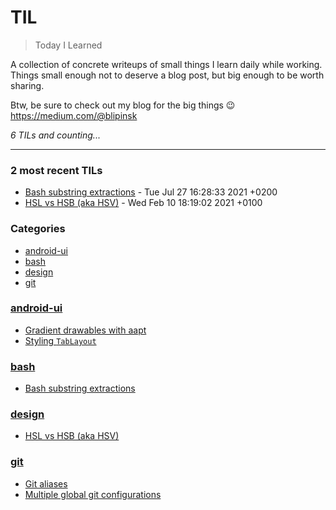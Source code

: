 # TIL
> Today I Learned

A collection of concrete writeups of small things I learn daily while working.
Things small enough not to deserve a blog post, but big enough to be worth sharing.

Btw, be sure to check out my blog for the big things :wink: https://medium.com/@blipinsk


_6 TILs and counting..._

---

### 2 most recent TILs

- [Bash substring extractions](bash/substring-extractions.md) - Tue Jul 27 16:28:33 2021 +0200
- [HSL vs HSB (aka HSV)](design/hsl-vs-hsb.md) - Wed Feb 10 18:19:02 2021 +0100

### Categories

- [android-ui](#android-ui)
- [bash](#bash)
- [design](#design)
- [git](#git)

### [android-ui](#android-ui)
- [Gradient drawables with aapt](android-ui/gradient-drawables-with-aapt.md)
- [Styling `TabLayout`](android-ui/styling-tab-layout.md)

### [bash](#bash)
- [Bash substring extractions](bash/substring-extractions.md)

### [design](#design)
- [HSL vs HSB (aka HSV)](design/hsl-vs-hsb.md)

### [git](#git)
- [Git aliases](git/git-aliases.md)
- [Multiple global git configurations](git/multiple-global-git-configurations.md)


